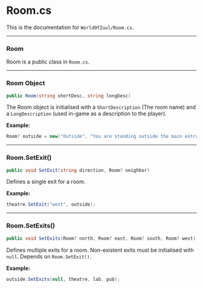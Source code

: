 # Room.cs
This is the documentation for `WorldOfZuul/Room.cs`.

---

### Room
Room is a public class in `Room.cs`.

---

### Room Object 
```csharp
public Room(string shortDesc, string longDesc)
```
The Room object is initialised with a `ShortDescription` (The room name) and a `LongDescription` (used in-game as a description to the player).

**Example:**

```csharp
Room? outside = new("Outside", "You are standing outside the main entrance of the university. To the east is a large building, to the south is a computing lab, and to the west is the campus pub.");
```

---

### Room.SetExit() 
```csharp
public void SetExit(string direction, Room? neighbor)
```
Defines a single exit for a room. 

**Example:**
```csharp
theatre.SetExit("west", outside);
```

---

### Room.SetExits() 
```csharp
public void SetExits(Room? north, Room? east, Room? south, Room? west)
```
Defines multiple exits for a room. Non-existent exits must be initialised with `null`. 
Depends on `Room.SetExit()`.

**Example:**

```csharp
outside.SetExits(null, theatre, lab, pub);
```
